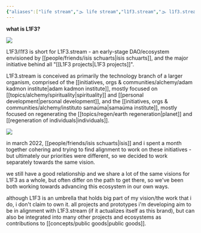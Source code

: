 ```yaml
---
{"aliases":["life stream","🌫 life stream","l1f3.stream","🌫 l1f3.stream","L1F3 stream","L1F3.STREAM","L1F3 STREAM","L1F3","l1f3"],"created in":"2022-03-07T15:12:51-03:00","last tended to":"2024-09-05T14:51:23-03:00","tags":["organization","l1f3","🌱"],"dg-publish":true,"permalink":"/004-l1-f3/l1-f3-stream/","dgPassFrontmatter":true,"created":"2022-03-07T15:12:51.018-03:00","updated":"2024-09-05T14:51:42.912-03:00"}
---
```


**what is L1F3?**

<!--![life stream logo.jpeg](/img/user/assets/life%20stream%20logo.jpeg)-->
![](https://i.imgur.com/kj98n7j.jpeg)


L1F3/l1f3 is short for L1F3.stream - an early-stage DAO/ecosystem envisioned by [[people/friends/ísis schuarts\|ísis schuarts]], and the major initiative behind all "[[L1F3 projects\|L1F3 projects]]".

L1F3.stream is conceived as primarily the technology branch of a larger organism, comprised of the [[initiatives, orgs & communities/alchemy/adam kadmon institute\|adam kadmon institute]], mostly focused on [[topics/alchemy/spirituality\|spirituality]] and [[personal development\|personal development]], and the [[initiatives, orgs & communities/alchemy/instituto samaúma\|samaúma institute]], mostly focused on regenerating the [[topics/regen/earth regeneration\|planet]] and [[regeneration of individuals\|individuals]].

<!--![life stream areas.jpeg](/img/user/assets/life%20stream%20areas.jpeg)-->
![](https://i.imgur.com/gCz21bL.jpeg)


in march 2022, [[people/friends/ísis schuarts\|ísis]] and i spent a month together cohering and trying to find alignment to work on these initiatives - but ultimately our priorities were different, so we decided to work separately towards the same vision.

we still have a good relationship and we share a lot of the same visions for L1F3 as a whole, but often differ on the path to get there, so we've been both working towards advancing this ecosystem in our own ways.

although L1F3 is an umbrella that holds big part of my vision/the work that i do, i don't claim to own it. all projects and prototypes i'm developing aim to be in alignment with L1F3.stream (if it actualizes itself as this brand), but can also be integrated into many other projects and ecosystems as contributions to [[concepts/public goods\|public goods]].
